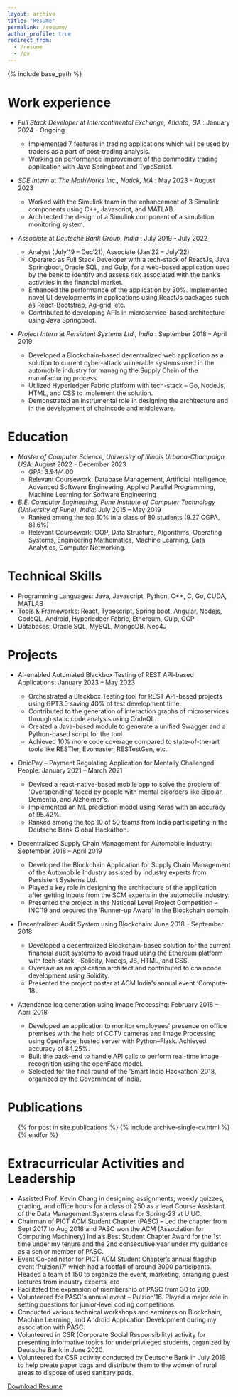 ```yaml
---
layout: archive
title: "Resume"
permalink: /resume/
author_profile: true
redirect_from:
  - /resume
  - /cv
---
```


{% include base_path %}

Work experience
======
* *Full Stack Developer* at *Intercontinental Exchange, Atlanta, GA* : January 2024 - Ongoing
  * Implemented 7 features in trading applications which will be used by traders as a part of post-trading analysis.
  * Working on performance improvement of the commodity trading application with Java Springboot and TypeScript.

* *SDE Intern* at *The MathWorks Inc., Natick, MA* : May 2023 - August 2023
  * Worked with the Simulink team in the enhancement of 3 Simulink components using C++, Javascript, and MATLAB.
  * Architected the design of a Simulink component of a simulation monitoring system.
 
* *Associate* at *Deutsche Bank Group, India* : July 2019 - July 2022
  * Analyst (July’19 – Dec’21), Associate (Jan’22 – July’22)
  * Operated as Full Stack Developer with a tech-stack of ReactJs, Java Springboot, Oracle SQL, and Gulp, for a web-based application used by the bank to identify and assess risk associated with the bank’s activities in the financial market.
  * Enhanced the performance of the application by 30%. Implemented novel UI developments in applications using ReactJs packages such as React-Bootstrap, Ag-grid, etc.
  * Contributed to developing APIs in microservice-based architecture using Java Springboot.

* *Project Intern* at *Persistent Systems Ltd., India* : September 2018 – April 2019
  * Developed a Blockchain-based decentralized web application as a solution to current cyber-attack vulnerable systems used in the automobile industry for managing the Supply Chain of the manufacturing process.
  * Utilized Hyperledger Fabric platform with tech-stack – Go, NodeJs, HTML, and CSS to implement the solution.
  * Demonstrated an instrumental role in designing the architecture and in the development of chaincode and middleware.
 
Education
======
* *Master of Computer Science, University of Illinois Urbana-Champaign, USA*: August 2022 - December 2023
  * GPA: 3.94/4.00
  * Relevant Coursework: Database Management, Artificial Intelligence, Advanced Software Engineering, Applied Parallel Programming, Machine Learning for Software Engineering
* *B.E. Computer Engineering, Pune Institute of Computer Technology (University of Pune), India*: July 2015 – May 2019
  * Ranked among the top 10% in a class of 80 students (9.27 CGPA, 81.6%)
  * Relevant Coursework: OOP, Data Structure, Algorithms, Operating Systems, Engineering Mathematics, Machine Learning, Data Analytics, Computer Networking.

Technical Skills
======
* Programming Languages: Java, Javascript, Python, C++, C, Go, CUDA, MATLAB
* Tools & Frameworks: React, Typescript, Spring boot, Angular, Nodejs, CodeQL, Android, Hyperledger Fabric, Ethereum, Gulp, GCP
* Databases: Oracle SQL, MySQL, MongoDB, Neo4J

Projects
======
* AI-enabled Automated Blackbox Testing of REST API-based Applications: January 2023 – May 2023
  * Orchestrated a Blackbox Testing tool for REST API-based projects using GPT3.5 saving 40% of test development time.
  * Contributed to the generation of interaction graphs of microservices through static code analysis using CodeQL.
  * Created a Java-based module to generate a unified Swagger and a Python-based script for the tool.
  * Achieved 10% more code coverage compared to state-of-the-art tools like RESTler, Evomaster, RESTestGen, etc.

* OnioPay – Payment Regulating Application for Mentally Challenged People: January 2021 – March 2021
  * Devised a react-native-based mobile app to solve the problem of 'Overspending' faced by people with mental disorders like Bipolar, Dementia, and Alzheimer's.
  * Implemented an ML prediction model using Keras with an accuracy of 95.42%.
  * Ranked among the top 10 of 50 teams from India participating in the Deutsche Bank Global Hackathon.

* Decentralized Supply Chain Management for Automobile Industry: September 2018 – April 2019
  * Developed the Blockchain Application for Supply Chain Management of the Automobile Industry assisted by industry experts from Persistent Systems Ltd.
  * Played a key role in designing the architecture of the application after getting inputs from the SCM experts in the automobile industry.
  * Presented the project in the National Level Project Competition – INC’19 and secured the ‘Runner-up Award’ in the Blockchain domain.

* Decentralized Audit System using Blockchain: June 2018 – September 2018
  * Developed a decentralized Blockchain-based solution for the current financial audit systems to avoid fraud using  the Ethereum platform with tech-stack - Solidity, Nodejs, JS, HTML, and CSS.
  * Oversaw as an application architect and contributed to chaincode development using Solidity.
  * Presented the project poster at ACM India’s annual event ‘Compute-18’.

* Attendance log generation using Image Processing: February 2018 – April 2018
  * Developed an application to monitor employees' presence on office premises with the help of CCTV cameras and Image Processing using OpenFace, hosted server with Python–Flask. Achieved accuracy of 84.25%.
  * Built the back-end to handle API calls to perform real-time image recognition using the openFace model.
  * Selected for the final round of the ‘Smart India Hackathon’ 2018, organized by the Government of India.

Publications
======
  <ul>{% for post in site.publications %}
    {% include archive-single-cv.html %}
  {% endfor %}</ul>
  
<!-- Talks
======
  <ul>{% for post in site.talks %}
    {% include archive-single-talk-cv.html %}
  {% endfor %}</ul> -->
  
<!-- Teaching
======
  <ul>{% for post in site.teaching %}
    {% include archive-single-cv.html %}
  {% endfor %}</ul> -->
  
Extracurricular Activities and Leadership
======
* Assisted Prof. Kevin Chang in designing assignments, weekly quizzes, grading, and office hours for a class of 250 as a lead Course Assistant of the Data Management Systems class for Spring-23 at UIUC.
* Chairman of PICT ACM Student Chapter (PASC) – Led the chapter from Sept 2017 to Aug 2018 and PASC won the ACM (Association for Computing Machinery) India’s Best Student Chapter Award for the 1st time under my tenure and the 2nd consecutive year under my guidance as a senior member of PASC.
* Event Co-ordinator for PICT ACM Student Chapter’s annual flagship event ‘Pulzion17’ which had a footfall of around 3000 participants. Headed a team of 150 to organize the event, marketing, arranging guest lectures from industry experts, etc
* Facilitated the expansion of membership of PASC from 30 to 200.
* Volunteered for PASC's annual event – Pulzion’16. Played a major role in setting questions for junior-level coding competitions.
* Conducted various technical workshops and seminars on Blockchain, Machine Learning, and Android Application Development during my association with PASC.
* Volunteered in CSR (Corporate Social Responsibility) activity for presenting informative topics for underprivileged students, organized by Deutsche Bank in June 2020.
* Volunteered for CSR activity conducted by Deutsche Bank in July 2019 to help create paper bags and distribute them to the women of rural areas to dispose of used sanitary pads.

[Download Resume](https://chinusaraf.github.io/files/Chinmay_Nandkishor_Saraf_Resume.pdf)

